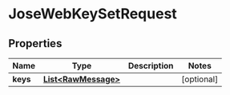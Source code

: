 
# JoseWebKeySetRequest

## Properties
Name | Type | Description | Notes
------------ | ------------- | ------------- | -------------
**keys** | [**List&lt;RawMessage&gt;**](RawMessage.md) |  |  [optional]



